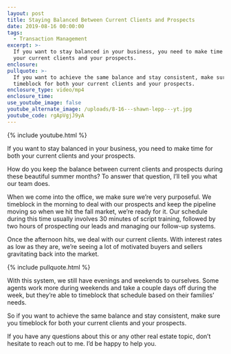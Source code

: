 ```yaml
---
layout: post
title: Staying Balanced Between Current Clients and Prospects
date: 2019-08-16 00:00:00
tags:
  - Transaction Management
excerpt: >-
  If you want to stay balanced in your business, you need to make time for both
  your current clients and your prospects.
enclosure:
pullquote: >-
  If you want to achieve the same balance and stay consistent, make sure you
  timeblock for both your current clients and your prospects.
enclosure_type: video/mp4
enclosure_time:
use_youtube_image: false
youtube_alternate_image: /uploads/8-16---shawn-lepp---yt.jpg
youtube_code: rgApVgjJ9yA
---
```


{% include youtube.html %}

If you want to stay balanced in your business, you need to make time for both your current clients and your prospects.

How do you keep the balance between current clients and prospects during these beautiful summer months? To answer that question, I’ll tell you what our team does.

When we come into the office, we make sure we’re very purposeful. We timeblock in the morning to deal with our prospects and keep the pipeline moving so when we hit the fall market, we’re ready for it. Our schedule during this time usually involves 30 minutes of script training, followed by two hours of prospecting our leads and managing our follow-up systems.

Once the afternoon hits, we deal with our current clients. With interest rates as low as they are, we’re seeing a lot of motivated buyers and sellers gravitating back into the market.

{% include pullquote.html %}

With this system, we still have evenings and weekends to ourselves. Some agents work more during weekends and take a couple days off during the week, but they’re able to timeblock that schedule based on their families’ needs.

So if you want to achieve the same balance and stay consistent, make sure you timeblock for both your current clients and your prospects.

If you have any questions about this or any other real estate topic, don’t hesitate to reach out to me. I’d be happy to help you.